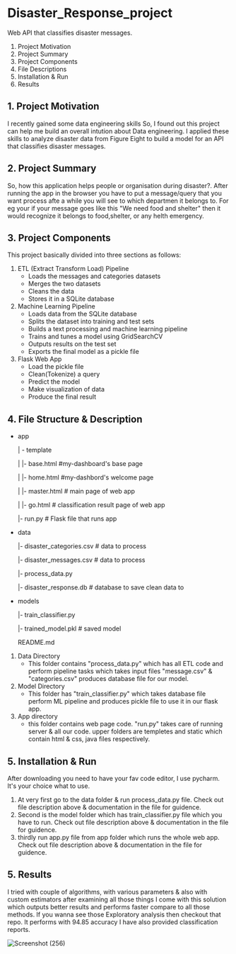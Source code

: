 # Disaster_Response_project
Web API that classifies disaster messages.

1. Project Motivation
2. Project Summary
3. Project Components
4. File Descriptions
6. Installation & Run
7. Results

## 1. Project Motivation
 I recently gained some data engineering skills So, I found out this project can help me build an overall intution about Data engineering.
 I applied these skills to analyze disaster data from Figure Eight to build a model for an API that classifies disaster messages.

## 2. Project Summary
 So, how this application helps people or organisation during disaster?. After running the app in the browser you have to put a message/query that you want process afte a while you will see to which departmen it belongs to. For eg your if your message goes like this "We need food and shelter" then it would recognize it belongs to food,shelter, or any helth emergency.

## 3. Project Components
This project basically divided into three sections as follows:
1.   ETL (Extract Transform Load) Pipeline
     * Loads the messages and categories datasets
     * Merges the two datasets
     * Cleans the data
     * Stores it in a SQLite database
2.  Machine Learning Pipeline
    * Loads data from the SQLite database
    * Splits the dataset into training and test sets
    * Builds a text processing and machine learning pipeline
    * Trains and tunes a model using GridSearchCV
    * Outputs results on the test set
    * Exports the final model as a pickle file
4.  Flask Web App
    * Load the pickle file
    * Clean(Tokenize) a query 
    * Predict the model
    * Make visualization of data
    * Produce the final result
 
## 4. File Structure & Description
* app

  | - template
  
  | |- base.html  #my-dashboard's base page
  
  | |- home.html #my-dashbord's welcome page
  
  | |- master.html # main page of web app
  
  | |- go.html # classification result page of web app
  
  |- run.py # Flask file that runs app

* data

  |- disaster_categories.csv # data to process
  
  |- disaster_messages.csv # data to process
  
  |- process_data.py
  
  |- disaster_response.db # database to save clean data to
  
* models
 
  |- train_classifier.py
  
  |- trained_model.pkl # saved model
  
  README.md
  
1. Data Directory
      * This folder contains "process_data.py" which has all ETL code and perform pipeline tasks which takes input files "message.csv" &
        "categories.csv" produces database file for our model.
2. Model Directory
      * This folder has "train_classifier.py" which takes database file perform ML pipeline and produces pickle file to use it in our flask app.
4. App directory
      * this folder contains web page code. "run.py" takes care of running server & all our code. upper folders are templetes and static which contain html 
        & css, java files   respectively.

## 5. Installation & Run
After downloading you need to have your fav code editor, I use pycharm. It's your choice what to use. 
  1. At very first go to the data folder & run process_data.py file. Check out file description above & documentation in the file for guidence.
  2. Second is the model folder which has train_classifier.py file which you have to run. Check out file description above & documentation in the file for guidence.
  3. thirdly run app.py file from app folder which runs the whole web app. Check out file description above & documentation in the file for guidence.

## 5. Results
I tried with couple of algorithms, with various parameters & also with custom estimators after examining all those things I come with this solution which outputs
better results and performs faster compare to all those methods. If you wanna see those Exploratory analysis then checkout that repo.
It performs with 94.85 accuracy I have also provided classification reports.

![Screenshot (256)](https://user-images.githubusercontent.com/33245369/115155114-1013af80-a09c-11eb-8f27-74dc4886b2a5.png)


    
